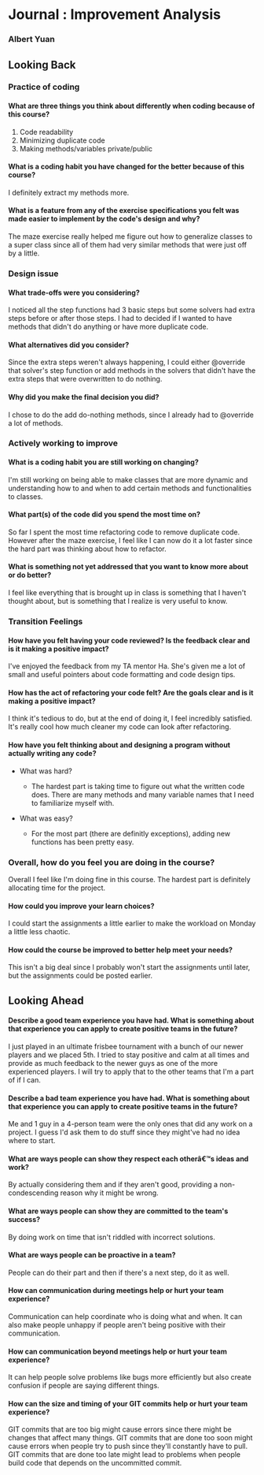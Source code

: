 # Journal : Improvement Analysis
### Albert Yuan


## Looking Back

### Practice of coding

#### What are three things you think about differently when coding because of this course?
1) Code readability
2) Minimizing duplicate code
3) Making methods/variables private/public

#### What is a coding habit you have changed for the better because of this course?
I definitely extract my methods more.

#### What is a feature from any of the exercise specifications you felt was made easier to implement by the code's design and why?
The maze exercise really helped me figure out how to generalize classes to a super class since all of them had
very similar methods that were just off by a little.

### Design issue

#### What trade-offs were you considering?
I noticed all the step functions had 3 basic steps but some solvers had extra steps before or after those steps.
I had to decided if I wanted to have methods that didn't do anything or have more duplicate code.

#### What alternatives did you consider?
Since the extra steps weren't always happening, I could either @override that solver's step function or add methods
in the solvers that didn't have the extra steps that were overwritten to do nothing.

#### Why did you make the final decision you did?
I chose to do the add do-nothing methods, since I already had to @override a lot of 
methods. 


### Actively working to improve

#### What is a coding habit you are still working on changing?
I'm still working on being able to make classes that are more dynamic and understanding
how to and when to add certain methods and functionalities to classes. 

#### What part(s) of the code did you spend the most time on?
So far I spent the most time refactoring code to remove duplicate code.
However after the maze exercise, I feel like I can now do it a lot faster since the hard part
was thinking about how to refactor. 

#### What is something not yet addressed that you want to know more about or do better?
I feel like everything that is brought up in class is something that I haven't thought about,
but is something that I realize is very useful to know.


### Transition Feelings

#### How have you felt having your code reviewed? Is the feedback clear and is it making a positive impact?
I've enjoyed the feedback from my TA mentor Ha. She's given me a lot of small and useful pointers about code formatting
and code design tips.

#### How has the act of refactoring your code felt? Are the goals clear and is it making a positive impact?
I think it's tedious to do, but at the end of doing it, I feel incredibly satisfied. It's really cool
how much cleaner my code can look after refactoring.

#### How have you felt thinking about and designing a program without actually writing any code?

* What was hard?
  * The hardest part is taking time to figure out what the written code does. There are many methods and many
  variable names that I need to familiarize myself with.

* What was easy?
  * For the most part (there are definitly exceptions), adding new functions has been pretty easy.

### Overall, how do you feel you are doing in the course?
Overall I feel like I'm doing fine in this course. The hardest part is definitely allocating time for
the project.

#### How could you improve your learn choices?
I could start the assignments a little earlier to make the workload on Monday
a little less chaotic.

#### How could the course be improved to better help meet your needs?
This isn't a big deal since I probably won't start the assignments until later, but the 
assignments could be posted earlier.

## Looking Ahead

#### Describe a good team experience you have had. What is something about that experience you can apply to create positive teams in the future?
I just played in an ultimate frisbee tournament with a bunch of our newer players and we placed 5th.
I tried to stay positive and calm at all times and provide as much feedback to the newer guys as one of the more
experienced players. I will try to apply that to the other teams that I'm a part of if I can.

#### Describe a bad team experience you have had. What is something about that experience you can apply to create positive teams in the future?
Me and 1 guy in a 4-person team were the only ones that did any work on a project.
I guess I'd ask them to do stuff since they might've had no idea where to start.

#### What are ways people can show they respect each otherâ€™s ideas and work?
By actually considering them and if they aren't good, providing a non-condescending reason why it might be wrong.

#### What are ways people can show they are committed to the team's success?
By doing work on time that isn't riddled with incorrect solutions.

#### What are ways people can be proactive in a team?
People can do their part and then if there's a next step, do it as well.

#### How can communication during meetings help or hurt your team experience?
Communication can help coordinate who is doing what and when.
It can also make people unhappy if people aren't being positive with their communication.

#### How can communication beyond meetings help or hurt your team experience?
It can help people solve problems like bugs more efficiently but also create confusion
if people are saying different things.

#### How can the size and timing of your GIT commits help or hurt your team experience?
GIT commits that are too big might cause errors since there might be changes that affect many things.
GIT commits that are done too soon might cause errors when people try to push since they'll constantly have to pull.
GIT commits that are done too late might lead to problems when people build code that depends on the uncommitted commit.